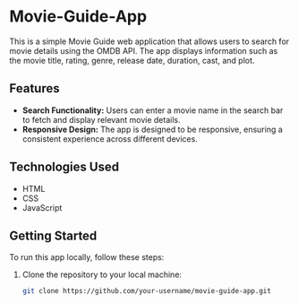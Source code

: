 # Movie-Guide-App
 
This is a simple Movie Guide web application that allows users to search for movie details using the OMDB API. The app displays information such as the movie title, rating, genre, release date, duration, cast, and plot.

## Features

- **Search Functionality:** Users can enter a movie name in the search bar to fetch and display relevant movie details.
- **Responsive Design:** The app is designed to be responsive, ensuring a consistent experience across different devices.

## Technologies Used

- HTML
- CSS
- JavaScript

## Getting Started

To run this app locally, follow these steps:

1. Clone the repository to your local machine:

   ```bash
   git clone https://github.com/your-username/movie-guide-app.git
